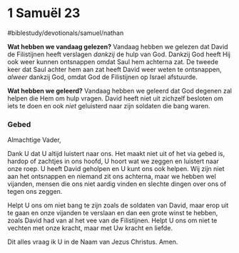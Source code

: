 # 1 Samuël 23
#biblestudy/devotionals/samuel/nathan

**Wat hebben we vandaag gelezen?** 
Vandaag hebben we gelezen dat David de Filistijnen heeft verslagen *dankzij* de hulp van God. Dankzij God heeft Hij ook weer kunnen ontsnappen omdat Saul hem achterna zat. 
De tweede keer dat Saul achter hem aan zat heeft David weer weten te ontsnappen, *alweer* dankzij God, omdat God de Filistijnen op Israel afstuurde. 

**Wat hebben we geleerd?**
Vandaag hebben we geleerd dat God degenen zal helpen die Hem om hulp vragen. David heeft niet uit zichzelf besloten om iets te doen en ook *niet* geluisterd naar zijn soldaten die bang waren. 

### Gebed
Almachtige Vader, 

Dank U dat U altijd luistert naar ons. Het maakt niet uit of het via gebed is, hardop of zachtjes in ons hoofd, U hoort wat we zeggen en luistert naar onze roep. 
U heeft David geholpen en U kunt ons ook helpen. Wij zijn niet aan het ontsnappen en niemand zit ons achterna, maar we hebben wel vijanden, mensen die ons niet aardig vinden en slechte dingen over ons of tegen ons zeggen. 

Helpt U ons om niet bang te zijn zoals de soldaten van David, maar erop uit te gaan en onze vijanden te verslaan en dan een grote winst te hebben, zoals David had van al het vee van de Filistijnen. 
Helpt U ons om niet te vechten met onze kracht, maar met Uw kracht en liefde. 

Dit alles vraag ik U in de Naam van Jezus Christus. 
Amen.